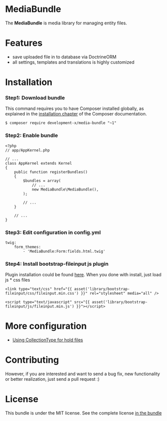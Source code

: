 MediaBundle
=============
The **MediaBundle** is media library for managing entity files.

# Features
- save uploaded file in to database via DoctrineORM
- all settings, templates and translations is highly customized

# Installation

### Step1: Download bundle
This command requires you to have Composer installed globally, as explained
in the [installation chapter](https://getcomposer.org/doc/00-intro.md)
of the Composer documentation.

```console
$ composer require development-x/media-bundle "~1"
```

### Step2: Enable bundle

```
<?php
// app/AppKernel.php

// ...
class AppKernel extends Kernel
{
    public function registerBundles()
    {
        $bundles = array(
            // ...
            new MediaBundle\MediaBundle(),
        );

        // ...
    }

    // ...
}
```

### Step3: Edit configuration in config.yml
```
twig:
    form_themes:
        - 'MediaBundle:Form:fields.html.twig'
```

### Step4: Install bootstrap-fileinput js plugin
Plugin installation could be found [here](http://plugins.krajee.com/file-input#installation). When you done with install, just load js * css files
```
<link type="text/css" href="{{ asset('library/bootstrap-fileinput/css/fileinput.min.css') }}" rel="stylesheet" media="all" />
```
```
<script type="text/javascript" src="{{ asset('library/bootstrap-fileinput/js/fileinput.min.js') }}"></script>
```

# More configuration
- [Using CollectionType for hold files](doc/collection.md)

# Contributing
However, if you are interested and want to send a bug fix, new functionality or better realization, just send a pull request :)

# License
This bundle is under the MIT license. See the complete license [in the bundle](LICENSE)
